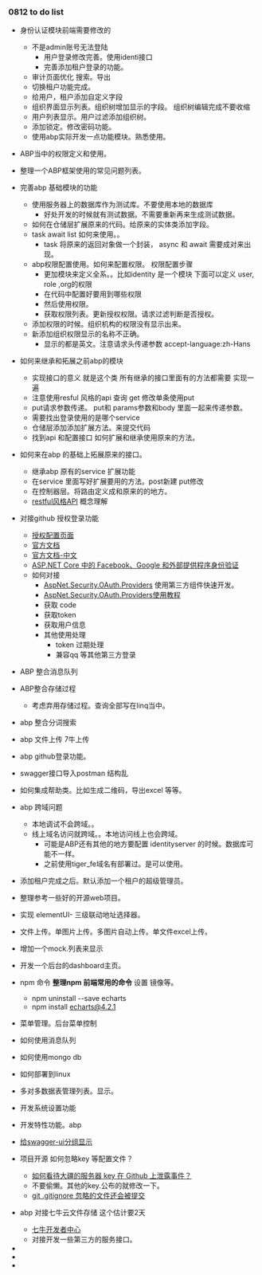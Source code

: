 ###

### 0812 to do list

- 身份认证模块前端需要修改的
  - 不是admin账号无法登陆
    - 用户登录修改完善。使用identi接口
    - 完善添加租户登录的功能。
  - 审计页面优化 搜索。导出
  - 切换租户功能完成。
  - 给用户，租户添加自定义字段
  - 组织界面显示列表。组织树增加显示的字段。 组织树编辑完成不要收缩
  - 用户列表显示。用户过滤添加组织树。
  - 添加锁定。修改密码功能。
  - 使用abp实际开发一点功能模块。熟悉使用。

- ABP当中的权限定义和使用。

- 整理一个ABP框架使用的常见问题列表。

- 完善abp 基础模块的功能

  - 使用服务器上的数据库作为测试库。不要使用本地的数据库
    - 好处开发的时候就有测试数据。不需要重新再来生成测试数据。
  - 如何在仓储层扩展原来的代码。给原来的实体类添加字段。
  - task await list  如何来使用。。
    - task  将原来的返回对象做一个封装， async 和 await 需要成对来出现。
  - abp权限配置使用。如何来配置权限。 权限配置步骤
    - 更加模块来定义全系。。比如identity  是一个模块 下面可以定义 user, role ,org的权限
    - 在代码中配置好要用到哪些权限
    - 然后使用权限。
    - 获取权限列表。更新授权权限。请求过滤判断是否授权。
  - 添加权限的时候。组织机构的权限没有显示出来。
  - 新添加组织权限显示的名称不正确。
    - 显示的都是英文。注意请求头传递参数 accept-language:zh-Hans

- 如何来继承和拓展之前abp的模块

  - 实现接口的意义  就是这个类 所有继承的接口里面有的方法都需要 实现一遍
  - 注意使用resful 风格的api 查询 get 修改单条使用put
  - put请求参数传递。 put和 params参数和body 里面一起来传递参数。
  - 需要找出登录使用的是哪个service
  - 仓储层添加添加扩展方法。来提交代码
  - 找到api 和配置接口 如何扩展和继承使用原来的方法。

- 如何来在abp 的基础上拓展原来的接口。

  - 继承abp 原有的service 扩展功能
  - 在service 里面写好扩展要用的方法。post新建 put修改
  - 在控制器层。将路由定义成和原来的的地方。
  - [restful风格API](https://www.jianshu.com/p/73d2415956bd)  概念理解

- 对接github 授权登录功能

  - [授权配置页面](https://github.com/settings/developers)
  - [官方文档](https://docs.github.com/en/developers/apps/building-oauth-apps/authorizing-oauth-apps)
  - [官方文档-中文](https://docs.github.com/cn/developers/apps/building-oauth-apps/authorizing-oauth-apps)
  - [ASP.NET Core 中的 Facebook、Google 和外部提供程序身份验证](https://docs.microsoft.com/zh-cn/aspnet/core/security/authentication/social/?view=aspnetcore-5.0&tabs=visual-studio)
  - 如何对接
    - [AspNet.Security.OAuth.Providers](https://github.com/aspnet-contrib/AspNet.Security.OAuth.Providers)  使用第三方组件快速开发。
    - [AspNet.Security.OAuth.Providers使用教程](https://www.cnblogs.com/igeekfan/p/12110012.html)
    - 获取 code 
    - 获取token 
    - 获取用户信息
    - 其他使用处理
      - token 过期处理
      - 兼容qq 等其他第三方登录

- ABP 整合消息队列

- ABP整合存储过程

  - 考虑弃用存储过程。查询全部写在linq当中。

- abp 整合分词搜索

- abp 文件上传 7牛上传

- abp github登录功能。

- swagger接口导入postman 结构乱

- 如何集成帮助类。比如生成二维码，导出excel 等等。

- abp 跨域问题

  - 本地调试不会跨域。。
  - 线上域名访问就跨域。。本地访问线上也会跨域。
    - 可能是ABP还有其他的地方要配置 identityserver 的时候。数据库可能不一样。
    - 之前使用tiger_fe域名有部署过。是可以使用。

- 添加租户完成之后。默认添加一个租户的超级管理员。

- 整理参考一些好的开源web项目。

- 实现 elementUI- 三级联动地址选择器。

- 文件上传。单图片上传。多图片自动上传。单文件excel上传。

- 增加一个mock.列表来显示

- 开发一个后台的dashboard主页。

- npm 命令  **整理npm 前端常用的命令** 设置 镜像等。
  - npm uninstall --save echarts
  - npm install echarts@4.2.1
  
- 菜单管理。后台菜单控制

- 如何使用消息队列 

- 如何使用mongo db 

- 如何部署到linux 

- 多对多数据表管理列表。显示。

- 开发系统设置功能

- 开发特性功能。abp

- [给swagger-ui分组显示](https://mp.weixin.qq.com/s/cNB469s18plbCLbHxL1QUA)

- 项目开源 如何忽略key 等配置文件？

  - [如何看待大疆的服务器 key 在 Github 上泄露事件？](https://www.zhihu.com/question/68495272)
  - 不要偷懒。其他的key.公布的就修改一下。
  - [git .gitignore 忽略的文件还会被提交](https://blog.csdn.net/zzk220106/article/details/108639115)

- abp 对接七牛云文件存储 这个估计要2天

  - [七牛开发者中心](https://developer.qiniu.com/kodo)
  - 对接开发一些第三方的服务接口。

  





- 

  - 





- 

